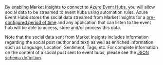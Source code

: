 By enabling Market Insights to connect to [Azure Event Hubs](/azure/event-hubs/event-hubs-about), you will allow social data to be streamed to event hubs using automation rules. Azure Event Hubs stores the social data streamed from Market Insights for a [pre-configured period of time](/azure/event-hubs/event-hubs-faq) and any application that can listen to the event hub will be able to access, store and/or process this data.  
  
 Note that the social data sent from Market Insights includes information regarding the social post (author and text) as well as enriched information such as Language, Location, Sentiment, Tags, etc. For complete information on the content of a social post sent to event hubs, please see the [JSON schema definition](/dynamics365/ai/includes/help-hub).